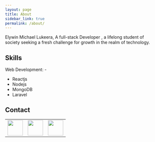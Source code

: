 ```yaml
---
layout: page
title: About
sidebar_link: true
permalink: /about/
---
```


Elywin Michael Lukeera, A full-stack Developer , a lifelong student of society seeking a fresh challenge for growth in the realm of technology.

## Skills
Web Development: -
- Reactjs
- Nodejs
- MongoDB
- Laravel

## Contact

<table ><tr>
<td><a href="https://github.com/elywin"><img src="../svg/github.svg" width="50" height="50"></a></td>

<td><a href="https://www.linkedin.com/in/michael-lukeera-0a84ba127/"><img src="../svg/linkedin.svg" width="50" height="50"></a></td>

<td><a href="https://twitter.com/ellywinmichael"><img src="../svg/twitter.svg" width="50" height="50"></a></td>
</tr></table>

